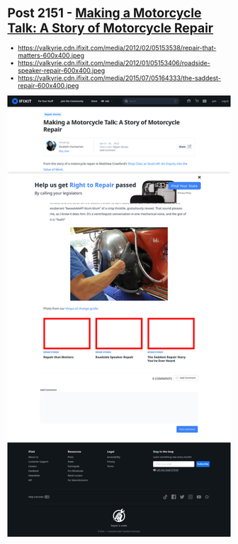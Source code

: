 # Post 2151 - [Making a Motorcycle Talk: A Story of Motorcycle Repair](https://www.ifixit.com/News/2151/making-a-motorcycle-talk)

- https://valkyrie.cdn.ifixit.com/media/2012/02/05153538/repair-that-matters-600x400.jpeg
- https://valkyrie.cdn.ifixit.com/media/2012/01/05153406/roadside-speaker-repair-600x400.jpeg
- https://valkyrie.cdn.ifixit.com/media/2015/07/05164333/the-saddest-repair-600x400.jpeg

![screencap](screenshots/0a58060f-8ca4-4937-969e-16f6213dc4bf.png)

